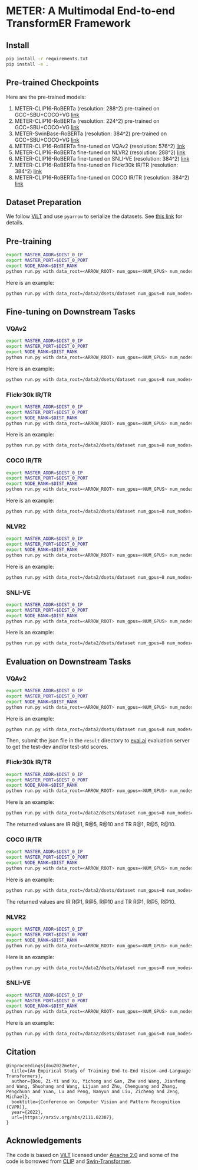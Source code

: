 # METER: A Multimodal End-to-end TransformER Framework

## Install

```bash
pip install -r requirements.txt
pip install -e .
```

## Pre-trained Checkpoints

Here are the pre-trained models:
1. METER-CLIP16-RoBERTa (resolution: 288^2) pre-trained on GCC+SBU+COCO+VG [link](https://github.com/zdou0830/METER/releases/download/checkpoint/meter_clip16_288_roberta_pretrain.ckpt)
2. METER-CLIP16-RoBERTa (resolution: 224^2) pre-trained on GCC+SBU+COCO+VG [link](https://github.com/zdou0830/METER/releases/download/checkpoint2/meter_clip16_224_roberta_pretrain.ckpt)
3. METER-SwinBase-RoBERTa (resolution: 384^2) pre-trained on GCC+SBU+COCO+VG [link](https://github.com/zdou0830/METER/releases/download/checkpoint2/meter_swinbase_384_roberta_pretrain.ckpt)
4. METER-CLIP16-RoBERTa fine-tuned on VQAv2 (resolution: 576^2) [link](https://github.com/zdou0830/METER/releases/download/checkpoint/meter_clip16_288_roberta_vqa.ckpt)
5. METER-CLIP16-RoBERTa fine-tuned on NLVR2 (resolution: 288^2) [link](https://github.com/zdou0830/METER/releases/download/checkpoint/meter_clip16_288_roberta_nlvr2.ckpt)
6. METER-CLIP16-RoBERTa fine-tuned on SNLI-VE (resolution: 384^2) [link](https://github.com/zdou0830/METER/releases/download/checkpoint/meter_clip16_288_roberta_snli.ckpt)
7. METER-CLIP16-RoBERTa fine-tuned on Flickr30k IR/TR (resolution: 384^2) [link](https://github.com/zdou0830/METER/releases/download/checkpoint/meter_clip16_288_roberta_flickr.ckpt)
8. METER-CLIP16-RoBERTa fine-tuned on COCO IR/TR (resolution: 384^2) [link](https://github.com/zdou0830/METER/releases/download/checkpoint/meter_clip16_288_roberta_coco.ckpt)


## Dataset Preparation

We follow [ViLT](https://github.com/dandelin/ViLT) and use `pyarrow` to serialize the datasets. See [this link](https://github.com/dandelin/ViLT/blob/master/DATA.md) for details.

## Pre-training

```bash
export MASTER_ADDR=$DIST_0_IP
export MASTER_PORT=$DIST_0_PORT
export NODE_RANK=$DIST_RANK
python run.py with data_root=<ARROW_ROOT> num_gpus=<NUM_GPUS> num_nodes=<NUM_NODES> task_mlm_itm_clip_bert per_gpu_batchsize=<BS_FITS_YOUR_GPU> <IMAGE_ENCODER> <TEXT_ENCODER> image_size=<IMAGE_SIZE>
```

Here is an example:
```bash
python run.py with data_root=/data2/dsets/dataset num_gpus=8 num_nodes=1 task_mlm_itm_clip_bert per_gpu_batchsize=32 clip16 text_roberta image_size=288
``` 

## Fine-tuning on Downstream Tasks

### VQAv2

```bash
export MASTER_ADDR=$DIST_0_IP
export MASTER_PORT=$DIST_0_PORT
export NODE_RANK=$DIST_RANK
python run.py with data_root=<ARROW_ROOT> num_gpus=<NUM_GPUS> num_nodes=<NUM_NODES> task_finetune_vqa_clip_bert per_gpu_batchsize=<BS_FITS_YOUR_GPU> load_path=<PRETRAINED_MODEL> <IMAGE_ENCODER> <TEXT_ENCODER> image_size=<IMAGE_SIZE> <IMAGE_AUGMENTATION>
```

Here is an example:
```bash
python run.py with data_root=/data2/dsets/dataset num_gpus=8 num_nodes=1 task_finetune_vqa_clip_bert per_gpu_batchsize=32 load_path=meter_pretrain.ckpt clip16 text_roberta image_size=576 clip_randaug 
``` 

### Flickr30k IR/TR

```bash
export MASTER_ADDR=$DIST_0_IP
export MASTER_PORT=$DIST_0_PORT
export NODE_RANK=$DIST_RANK
python run.py with data_root=<ARROW_ROOT> num_gpus=<NUM_GPUS> num_nodes=<NUM_NODES> task_finetune_irtr_f30k_clip_bert get_recall_metric=False per_gpu_batchsize=<BS_FITS_YOUR_GPU> load_path=<PRETRAINED_MODEL> <IMAGE_ENCODER> <TEXT_ENCODER> image_size=<IMAGE_SIZE> <IMAGE_AUGMENTATION>
```

Here is an example:
```bash
python run.py with data_root=/data2/dsets/dataset num_gpus=8 num_nodes=1 task_finetune_irtr_f30k_clip_bert get_recall_metric=False per_gpu_batchsize=32 load_path=meter_pretrain.ckpt clip16 text_roberta image_size=384 clip_randaug 
``` 

### COCO IR/TR

```bash
export MASTER_ADDR=$DIST_0_IP
export MASTER_PORT=$DIST_0_PORT
export NODE_RANK=$DIST_RANK
python run.py with data_root=<ARROW_ROOT> num_gpus=<NUM_GPUS> num_nodes=<NUM_NODES> task_finetune_irtr_coco_clip_bert get_recall_metric=False per_gpu_batchsize=<BS_FITS_YOUR_GPU> load_path=<PRETRAINED_MODEL> <IMAGE_ENCODER> <TEXT_ENCODER> image_size=<IMAGE_SIZE> <IMAGE_AUGMENTATION>
```

Here is an example:
```bash
python run.py with data_root=/data2/dsets/dataset num_gpus=8 num_nodes=1 task_finetune_irtr_coco_clip_bert get_recall_metric=False per_gpu_batchsize=32 load_path=meter_pretrain.ckpt clip16 text_roberta image_size=384 clip_randaug 
``` 

### NLVR2

```bash
export MASTER_ADDR=$DIST_0_IP
export MASTER_PORT=$DIST_0_PORT
export NODE_RANK=$DIST_RANK
python run.py with data_root=<ARROW_ROOT> num_gpus=<NUM_GPUS> num_nodes=<NUM_NODES>  task_finetune_nlvr2_clip_bert per_gpu_batchsize=<BS_FITS_YOUR_GPU> load_path=<PRETRAINED_MODEL> <IMAGE_ENCODER> <TEXT_ENCODER> image_size=<IMAGE_SIZE> <IMAGE_AUGMENTATION>
```

Here is an example:
```bash
python run.py with data_root=/data2/dsets/dataset num_gpus=8 num_nodes=1  task_finetune_nlvr2_clip_bert per_gpu_batchsize=32 load_path=meter_pretrain.ckpt clip16 text_roberta image_size=288 clip_randaug 
``` 

### SNLI-VE

```bash
export MASTER_ADDR=$DIST_0_IP
export MASTER_PORT=$DIST_0_PORT
export NODE_RANK=$DIST_RANK
python run.py with data_root=<ARROW_ROOT> num_gpus=<NUM_GPUS> num_nodes=<NUM_NODES> task_finetune_snli_clip_bert per_gpu_batchsize=<BS_FITS_YOUR_GPU> load_path=<PRETRAINED_MODEL> <IMAGE_ENCODER> <TEXT_ENCODER> image_size=<IMAGE_SIZE> <IMAGE_AUGMENTATION>
```

Here is an example:
```bash
python run.py with data_root=/data2/dsets/dataset num_gpus=8 num_nodes=1 task_finetune_snli_clip_bert per_gpu_batchsize=8 load_path=meter_pretrain.ckpt clip16 text_roberta image_size=384 clip_randaug 
``` 

## Evaluation on Downstream Tasks

### VQAv2

```bash
export MASTER_ADDR=$DIST_0_IP
export MASTER_PORT=$DIST_0_PORT
export NODE_RANK=$DIST_RANK
python run.py with data_root=<ARROW_ROOT> num_gpus=<NUM_GPUS> num_nodes=<NUM_NODES> task_finetune_vqa_clip_bert per_gpu_batchsize=<BS_FITS_YOUR_GPU> load_path=<PRETRAINED_MODEL> <IMAGE_ENCODER> <TEXT_ENCODER> image_size=<IMAGE_SIZE> test_only=True
```

Here is an example:
```bash
python run.py with data_root=/data2/dsets/dataset num_gpus=8 num_nodes=1 task_finetune_vqa_clip_bert per_gpu_batchsize=32 load_path=meter_vqa.ckpt clip16 text_roberta image_size=576 test_only=True
``` 

Then, submit the json file in the `result` directory to [eval.ai](https://eval.ai/web/challenges/challenge-page/830/overview) evaluation server to get the test-dev and/or test-std scores.


### Flickr30k IR/TR

```bash
export MASTER_ADDR=$DIST_0_IP
export MASTER_PORT=$DIST_0_PORT
export NODE_RANK=$DIST_RANK
python run.py with data_root=<ARROW_ROOT> num_gpus=<NUM_GPUS> num_nodes=<NUM_NODES> task_finetune_irtr_f30k_clip_bert get_recall_metric=True per_gpu_batchsize=<BS_FITS_YOUR_GPU> load_path=<PRETRAINED_MODEL> <IMAGE_ENCODER> <TEXT_ENCODER> image_size=<IMAGE_SIZE> test_only=True
```

Here is an example:
```bash
python run.py with data_root=/data2/dsets/dataset num_gpus=8 num_nodes=1 task_finetune_irtr_f30k_clip_bert get_recall_metric=True per_gpu_batchsize=32 load_path=meter_f30k.ckpt clip16 text_roberta image_size=384 test_only=True
``` 

The returned values are IR R@1, R@5, R@10 and TR R@1, R@5, R@10.

### COCO IR/TR

```bash
export MASTER_ADDR=$DIST_0_IP
export MASTER_PORT=$DIST_0_PORT
export NODE_RANK=$DIST_RANK
python run.py with data_root=<ARROW_ROOT> num_gpus=<NUM_GPUS> num_nodes=<NUM_NODES> task_finetune_irtr_coco_clip_bert get_recall_metric=True per_gpu_batchsize=<BS_FITS_YOUR_GPU> load_path=<PRETRAINED_MODEL> <IMAGE_ENCODER> <TEXT_ENCODER> image_size=<IMAGE_SIZE> test_only=True
```

Here is an example:
```bash
python run.py with data_root=/data2/dsets/dataset num_gpus=8 num_nodes=1 task_finetune_irtr_coco_clip_bert get_recall_metric=True per_gpu_batchsize=32 load_path=meter_coco.ckpt clip16 text_roberta image_size=384 test_only=True
``` 

The returned values are IR R@1, R@5, R@10 and TR R@1, R@5, R@10.

### NLVR2

```bash
export MASTER_ADDR=$DIST_0_IP
export MASTER_PORT=$DIST_0_PORT
export NODE_RANK=$DIST_RANK
python run.py with data_root=<ARROW_ROOT> num_gpus=<NUM_GPUS> num_nodes=<NUM_NODES>  task_finetune_nlvr2_clip_bert per_gpu_batchsize=<BS_FITS_YOUR_GPU> load_path=<PRETRAINED_MODEL> <IMAGE_ENCODER> <TEXT_ENCODER> image_size=<IMAGE_SIZE> test_only=True
```

Here is an example:
```bash
python run.py with data_root=/data2/dsets/dataset num_gpus=8 num_nodes=1  task_finetune_nlvr2_clip_bert per_gpu_batchsize=32 load_path=meter_nlvr2.ckpt clip16 text_roberta image_size=288 test_only=True
``` 

### SNLI-VE

```bash
export MASTER_ADDR=$DIST_0_IP
export MASTER_PORT=$DIST_0_PORT
export NODE_RANK=$DIST_RANK
python run.py with data_root=<ARROW_ROOT> num_gpus=<NUM_GPUS> num_nodes=<NUM_NODES> task_finetune_snli_clip_bert per_gpu_batchsize=<BS_FITS_YOUR_GPU> load_path=<PRETRAINED_MODEL> <IMAGE_ENCODER> <TEXT_ENCODER> image_size=<IMAGE_SIZE> test_only=True
```

Here is an example:
```bash
python run.py with data_root=/data2/dsets/dataset num_gpus=8 num_nodes=1 task_finetune_snli_clip_bert per_gpu_batchsize=8 load_path=meter_snli.ckpt clip16 text_roberta image_size=384 test_only=True
``` 



## Citation

```
@inproceedings{dou2022meter,
  title={An Empirical Study of Training End-to-End Vision-and-Language Transformers},
  author={Dou, Zi-Yi and Xu, Yichong and Gan, Zhe and Wang, Jianfeng and Wang, Shuohang and Wang, Lijuan and Zhu, Chenguang and Zhang, Pengchuan and Yuan, Lu and Peng, Nanyun and Liu, Zicheng and Zeng, Michael},
  booktitle={Conference on Computer Vision and Pattern Recognition (CVPR)},
  year={2022},
  url={https://arxiv.org/abs/2111.02387},
}
```

## Acknowledgements

The code is based on [ViLT](https://github.com/dandelin/ViLT) licensed under [Apache 2.0](https://github.com/dandelin/ViLT/blob/master/LICENSE) and some of the code is borrowed from [CLIP](https://github.com/openai/CLIP) and [Swin-Transformer](https://github.com/microsoft/Swin-Transformer).
